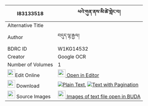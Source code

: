 |I83133518|ཕའེ་གུན་ནས་མི་ཚེ་གླེང་བ། 
| --- | --- 
|Alternative Title |
|Author| བདུད་ལྷ་རྒྱལ།
|BDRC ID | W1KG14532
|Creator | Google OCR
|Number of Volumes| 1
|<img width="25" src="https://img.icons8.com/color/25/000000/edit-property.png">Edit Online| [<img width="25" src="https://avatars.githubusercontent.com/u/45091458?s=200&v=4"> Open in Editor](http://editor.openpecha.org/I83133518)
|<img width="25" src="https://img.icons8.com/fluent/48/000000/download-2.png"/>  Download | [![](https://img.icons8.com/color/20/000000/txt.png)Plain Text](https://github.com/Openpecha/I83133518/releases/download/v1/pa'e_gun_ne_mitse_lengwa_plain_I83133518.zip), [![](https://img.icons8.com/color/20/000000/txt.png)Text with Pagination](https://github.com/Openpecha/I83133518/releases/download/v1/pa'e_gun_ne_mitse_lengwa_pages_I83133518.zip)
|<img width="25" src="https://img.icons8.com/plasticine/100/000000/pictures-folder.png"/>  Source Images | [<img width="25" src="https://library.bdrc.io/icons/BUDA-small.svg"> Images of text file open in BUDA](https://library.bdrc.io/show/bdr:W1KG14532)